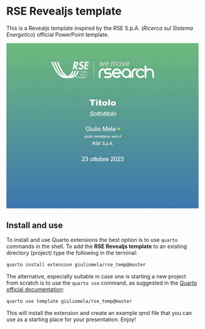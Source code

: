 # RSE Revealjs template

This is a Revealjs template inspired by the RSE S.p.A. (*Ricerca sul Sistema Energetico*) official PowerPoint template.

![The title slide of the RSE Revealjs template](rse_title.JPG)

## Install and use

To install and use Quarto extensions the best option is to use `quarto` commands in the shell. To add the **RSE Revealjs template** to an existing directory (project) type the following in the terminal:

```bash
quarto install extension giuliomela/rse_temp@master
```

The alternative, especially suitable in case one is starting a new project from scratch is to use the `quarto use` command, as suggested in the [Quarto official documentation](https://quarto.org/docs/extensions/starter-templates.html):

```bash
quarto use template giuliomela/rse_temp@master
```

This will install the extension and create an example qmd file that you can use as a starting place for your presentation. Enjoy!
